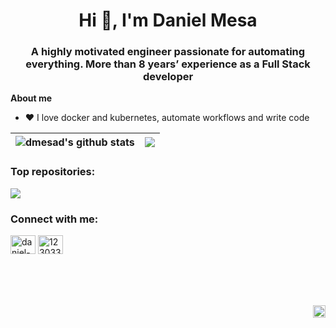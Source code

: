 <h1 align="center">Hi 👋, I'm Daniel Mesa</h1>
<h3 align="center">A highly motivated engineer passionate for automating everything. More than 8 years’ experience as a Full Stack developer</h3>

**About me**

- ❤️ I love docker and kubernetes, automate workflows and write code


| <img align="center" src="https://github-readme-stats.vercel.app/api?username=dmesad&show_icons=true&include_all_commits=true&theme=vue&hide_border=true" alt="dmesad's github stats" /> | <img align="center" src="https://github-readme-stats.vercel.app/api/top-langs/?username=dmesad&layout=compact&theme=vue&hide_border=true" /> |
| ------------- | ------------- |

<h3 align="left">Top repositories:</h3>

<a href="https://github.com/dmesad/dmesad">
  <img align="center" src="https://github-readme-stats.vercel.app/api/pin/?username=dmesad&repo=dmesad&theme=vue" />
</a>

<h3 align="left">Connect with me:</h3>
<p align="left">
<a href="https://linkedin.com/in/daniel-mesa" target="blank"><img align="center" src="https://raw.githubusercontent.com/rahuldkjain/github-profile-readme-generator/master/src/images/icons/Social/linked-in-alt.svg" alt="daniel-mesa" height="30" width="40" /></a>
<a href="https://stackoverflow.com/users/12303322" target="blank"><img align="center" src="https://raw.githubusercontent.com/rahuldkjain/github-profile-readme-generator/master/src/images/icons/Social/stack-overflow.svg" alt="12303322" height="30" width="40" /></a>
</p>

<br/>
<br/>
<br/>
<br/>

<a href="https://linkedin.com/in/daniel-mesa">
  <img align="right" alt="Daniel Mesa | LinkedIn" width="20px" src="https://raw.githubusercontent.com/rahuldkjain/github-profile-readme-generator/master/src/images/icons/Social/linked-in-alt.svg" />
</a>
